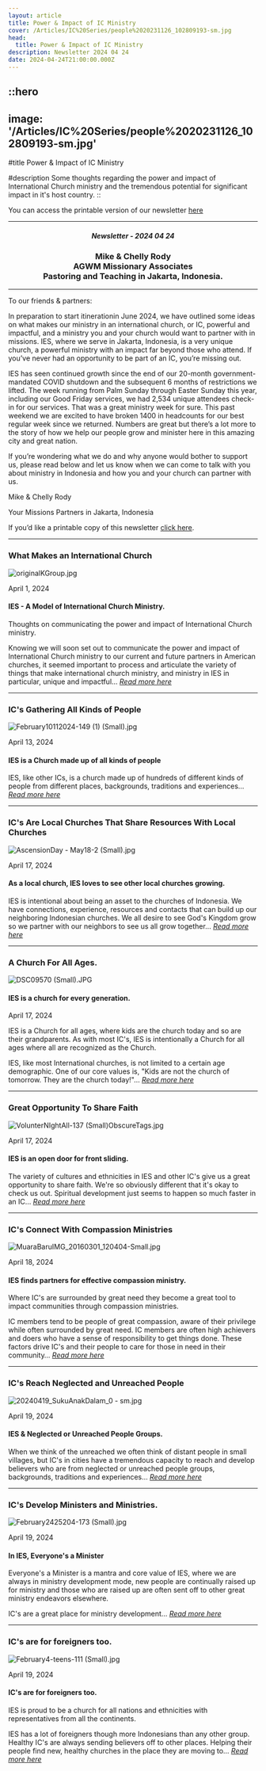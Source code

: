 ```yaml
---
layout: article
title: Power & Impact of IC Ministry
cover: /Articles/IC%20Series/people%2020231126_102809193-sm.jpg
head:
  title: Power & Impact of IC Ministry
description: Newsletter 2024 04 24
date: 2024-04-24T21:00:00.000Z
---
```


::hero
---
image: '/Articles/IC%20Series/people%2020231126_102809193-sm.jpg'
---
#title
Power & Impact of IC Ministry

#description
Some thoughts regarding the power and impact of International Church ministry and the tremendous potential for significant impact in it's host country.
::



You can access the printable version of our newsletter [here](https://therodys.com/communications/20240424/20240422%20-%20Newsletter%20Print%20Copy%20-%20IC%20Ministry.pdf)



---

<center>

##### Newsletter - 2024 04 24 

### Mike & Chelly Rody <br> AGWM Missionary Associates <br> Pastoring and Teaching in Jakarta, Indonesia.
</center>

---

To our friends & partners:

In preparation to start itinerationin June 2024, we have outlined some ideas on what makes our ministry in an international church, or IC, powerful and impactful, and a ministry you and your church would want to partner with in missions. IES, where we serve in Jakarta, Indonesia, is a very unique church, a powerful ministry with an impact far beyond those who attend. If you’ve never had an opportunity to be part of an IC, you’re missing out.

IES has seen continued growth since the end of our 20-month government-mandated COVID shutdown and the subsequent 6 months of restrictions we lifted. The week running from Palm Sunday through Easter Sunday this year, including our Good Friday services, we had 2,534 unique attendees check-in for our services. That was a great ministry week for sure. This past weekend we are excited to have broken 1400 in headcounts for our best regular week since we returned. Numbers are great but there’s a lot more to the story of how we help our people grow and minister here in this amazing city and great nation.

If you’re wondering what we do and why anyone would bother to support us, please read below and let us know when we can come to talk with you about ministry in Indonesia and how you and your church can partner with us.

Mike & Chelly Rody

Your Missions Partners in Jakarta, Indonesia

If you’d like a printable copy of this newsletter [click here](https://therodys.com/communications/20240424/20240424%20-%20Newsletter%20Print%20Copy%20-%20IC%20Ministry.pdf).

***


### What Makes an International Church

![originalKGroup.jpg](/Articles/IC%20Series/originalKGroup.jpg)

April 1, 2024
#### IES - A Model of International Church Ministry.

Thoughts on communicating the power and impact of International Church ministry.

Knowing we will soon set out to communicate the power and impact of International Church ministry to our current and future partners in American churches, it seemed important to process and articulate the variety of things that make international church ministry, and ministry in IES in particular, unique and impactful… [_Read more here_](https://therodys.com/articles/ic-series)

***



### IC's Gathering All Kinds of People

![February10112024-149 (1) (Small).jpg](/Articles/IC%20Series/February10112024-149%20(1)%20(Small).jpg)

April 13, 2024

#### IES is a Church made up of all kinds of people

IES, like other ICs, is a church made up of hundreds of different kinds of people from different places, backgrounds, traditions and experiences… [_Read more here_](https://therodys.com/articles/ic-series/ies-an-ic-gathering-all-kinds-of-people)

***


### IC's Are Local Churches That Share Resources With Local Churches

![AscensionDay - May18-2 (Small).jpg](/Articles/IC%20Series/AscensionDay%20-%20May18-2%20(Small).jpg)

April 17, 2024

#### As a local church, IES loves to see other local churches growing.

IES is intentional about being an asset to the churches of Indonesia. We have connections, experience, resources and contacts that can build up our neighboring Indonesian churches. We all desire to see God's Kingdom grow so we partner with our neighbors to see us all grow together… [_Read more here_](https://therodys.com/articles/ic-series/resource-for-local-churches)

***


### A Church For All Ages.

![DSC09570 (Small).JPG](/Articles/IC%20Series/DSC09570%20(Small).JPG)

#### IES is a church for every generation.

April 17, 2024

IES is a Church for all ages, where kids are the church today and so are their grandparents. As with most IC's, IES is intentionally a Church for all ages where all are recognized as the Church.

IES, like most International churches, is not limited to a certain age demographic. One of our core values is, "Kids are not the church of tomorrow. They are the church today!"… [_Read more here_](https://therodys.com/articles/ic-series/a-church-of-all-ages)

***

### Great Opportunity To Share Faith
![VolunterNIghtAll-137 (Small)ObscureTags.jpg](/Articles/IC%20Series/VolunterNIghtAll-137%20(Small)ObscureTags.jpg)

April 17, 2024

#### IES is an open door for front sliding.

The variety of cultures and ethnicities in IES and other IC's give us a great opportunity to share faith. We're so obviously different that it's okay to check us out. Spiritual development just seems to happen so much faster in an IC… [_Read more here_](https://therodys.com/articles/ic-series/great-opportunity-to-share-faith)

***


### IC's Connect With Compassion Ministries

![MuaraBaruIMG_20160301_120404-Small.jpg](/Articles/IC%20Series/MuaraBaruIMG_20160301_120404-Small.jpg)

April 18, 2024

#### IES finds partners for effective compassion ministry.

Where IC's are surrounded by great need they become a great tool to impact communities through compassion ministries.

IC members tend to be people of great compassion, aware of their privilege while often surrounded by great need. IC members are often high achievers and doers who have a sense of responsibility to get things done. These factors drive IC's and their people to care for those in need in their community… [_Read more here_](https://therodys.com/articles/ic-series/compassion)

***


### IC's Reach Neglected and Unreached People
![20240419_SukuAnakDalam_0 - sm.jpg](/Articles/IC%20Series/20240419_SukuAnakDalam_0%20-%20sm.jpg)

April 19, 2024

#### IES & Neglected or Unreached People Groups.

When we think of the unreached we often think of distant people in small villages, but IC's in cities have a tremendous capacity to reach and develop believers who are from neglected or unreached people groups, backgrounds, traditions and experiences… [_Read more here_](https://therodys.com/articles/ic-series/neglected-and-unreached-people)

***

### IC's Develop Ministers and Ministries.

![February2425204-173 (Small).jpg](/Articles/IC%20Series/February2425204-173%20(Small).jpg)

April 19, 2024

#### In IES, Everyone's a Minister

Everyone's a Minister is a mantra and core value of IES, where we are always in ministry development mode, new people are continually raised up for ministry and those who are raised up are often sent off to other great ministry endeavors elsewhere.

IC's are a great place for ministry development… [_Read more here_](https://therodys.com/articles/ic-series/ministry-and-minister-development)

***


### IC's are for foreigners too.
![February4-teens-111 (Small).jpg](/Articles/IC%20Series/February4-teens-111%20(Small).jpg)

April 19, 2024

#### IC's are for foreigners too.

IES is proud to be a church for all nations and ethnicities with representatives from all the continents.

IES has a lot of foreigners though more Indonesians than any other group. Healthy IC's are always sending believers off to other places. Helping their people find new, healthy churches in the place they are moving to… [_Read more here_](https://therodys.com/articles/ic-series/international-churches-are-for-foreigners-too)
